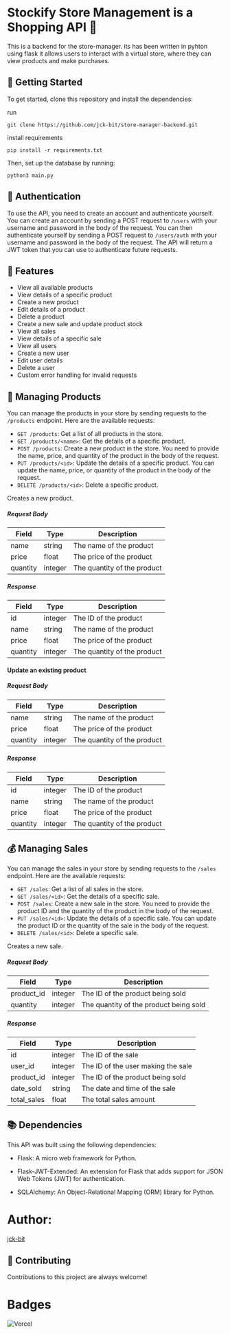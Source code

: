 # Stockify Store Management is a Shopping API 🛒
 This is a backend for the store-manager. its has been written in pyhton using flask it allows users to interact with a virtual store, where they can view products and make purchases.


## 🚀 Getting Started

To get started, clone this repository and install the dependencies:

run
```
git clone https://github.com/jck-bit/store-manager-backend.git
```
install requirements

```
pip install -r requirements.txt
```
Then, set up the database by running:

```
python3 main.py
```

## 🔑 Authentication

To use the API, you need to create an account and authenticate yourself. You can create an account by sending a POST request to `/users` with your username and password in the body of the request. You can then authenticate yourself by sending a POST request to `/users/auth` with your username and password in the body of the request. The API will return a JWT token that you can use to authenticate future requests.

## 🎯 Features

- View all available products
- View details of a specific product
- Create a new product
- Edit details of a product
- Delete a product
- Create a new sale and update product stock
- View all sales
- View details of a specific sale
- View all users
- Create a new user
- Edit user details
- Delete a user
- Custom error handling for invalid requests


## 🛒 Managing Products
You can manage the products in your store by sending requests to the `/products` endpoint. Here are the available requests:

- `GET /products`: Get a list of all products in the store.
- `GET /products/<name>`: Get the details of a specific product.
- `POST /products`: Create a new product in the store. You need to provide the name, price, and quantity of the product in the body of the request.
- `PUT /products/<id>`: Update the details of a specific product. You can update the name, price, or quantity of the product in the body of the request.
- `DELETE /products/<id>`: Delete a specific product.


Creates a new product.

##### Request Body

| Field      | Type    | Description          |
| ---------- | ------- | -------------------- |
| name       | string  | The name of the product |
| price      | float   | The price of the product |
| quantity   | integer | The quantity of the product |


##### Response

| Field      | Type    | Description          |
| ---------- | ------- | -------------------- |
| id         | integer | The ID of the product  |
| name       | string  | The name of the product |
| price      | float   | The price of the product |
| quantity   | integer | The quantity of the product |

#### Update an existing product

##### Request Body

| Field      | Type    | Description          |
| ---------- | ------- | -------------------- |
| name       | string  | The name of the product |
| price      | float   | The price of the product |
| quantity   | integer | The quantity of the product |

##### Response

| Field      | Type    | Description          |
| ---------- | ------- | -------------------- |
| id         | integer | The ID of the product  |
| name       | string  | The name of the product |
| price      | float   | The price of the product |
| quantity   | integer | The quantity of the product |

## 💰 Managing Sales
You can manage the sales in your store by sending requests to the `/sales` endpoint. Here are the available requests:

- `GET /sales`: Get a list of all sales in the store.
- `GET /sales/<id>`: Get the details of a specific sale.
- `POST /sales`: Create a new sale in the store. You need to provide the product ID and the quantity of the product in the body of the request.
- `PUT /sales/<id>`: Update the details of a specific sale. You can update the product ID or the quantity of the sale in the body of the request.
- `DELETE /sales/<id>`: Delete a specific sale.

Creates a new sale.

##### Request Body

| Field      | Type    | Description          |
| ---------- | ------- | -------------------- |
| product_id | integer | The ID of the product being sold |
| quantity   | integer | The quantity of the product being sold |

##### Response

| Field      | Type    | Description          |
| ---------- | ------- | -------------------- |
| id         | integer | The ID of the sale  |
| user_id    | integer | The ID of the user making the sale |
| product_id | integer | The ID of the product being sold |
| date_sold  | string  | The date and time of the sale |
| total_sales| float   | The total sales amount |

## 📚 Dependencies

This API was built using the following dependencies:

- Flask: A micro web framework for Python.

- Flask-JWT-Extended: An extension for Flask that adds support for JSON Web Tokens (JWT) for authentication.
- SQLAlchemy: An Object-Relational Mapping (ORM) library for Python.


# Author: 
 [jck-bit](https://github.com/jck-bit)


## 📌 Contributing

Contributions to this project are always welcome!

# Badges

![Vercel](https://vercelbadge.vercel.app/api/[jck-bit]/[https://github.com/jck-bit/Stockify-Store-Management.git])